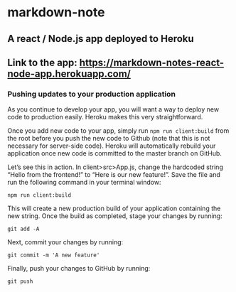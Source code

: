 # markdown-note

## A react / Node.js app deployed to Heroku

## Link to the app: <https://markdown-notes-react-node-app.herokuapp.com/>

### Pushing updates to your production application

As you continue to develop your app, you will want a way to deploy new code to production easily. Heroku makes this very straightforward.

Once you add new code to your app, simply run `npm run client:build` from the root before you push the new code to Github (note that this is not necessary for server-side code).
Heroku will automatically rebuild your application once new code is committed to the master branch on GitHub.

Let’s see this in action.
In client>src>App.js, change the hardcoded string “Hello from the frontend!” to “Here is our new feature!”.
Save the file and run the following command in your terminal window:

`npm run client:build`

This will create a new production build of your application containing the new string. Once the build as completed, stage your changes by running:

`git add -A`

Next, commit your changes by running:

`git commit -m 'A new feature'`

Finally, push your changes to GitHub by running:

`git push`
